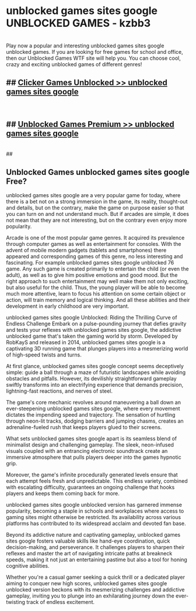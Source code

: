 # unblocked games sites google  UNBLOCKED GAMES - kzbb3 <br>
<br>
Play now a popular and interesting unblocked games sites google unblocked games. If you are looking for free games for school and office, then our Unblocked Games WTF site will help you. You can choose cool, crazy and exciting unblocked games of different genres!


## ##  [Clicker Games Unblocked >> unblocked games sites google](http://freeplayer.one?title=unblocked_games_sites_google&ref=UG)
  <br>

##  ## [Unblocked Games Premium >> unblocked games sites google](http://freeplayer.one?title=unblocked_games_sites_google&ref=UG)
  <br>
  ##



## Unblocked Games unblocked games sites google Free?

unblocked games sites google are a very popular game for today, where there is a bet not on a strong immersion in the game, its reality, thought-out and details, but on the contrary, make the game on purpose easier so that you can turn on and not understand much. But if arcades are simple, it does not mean that they are not interesting, but on the contrary even enjoy more popularity.

Arcade is one of the most popular game genres. It acquired its prevalence through computer games as well as entertainment for consoles. With the advent of mobile modern gadgets (tablets and smartphones) there appeared and corresponding games of this genre, no less interesting and fascinating. For example unblocked games sites google unblocked 76 game. Any such game is created primarily to entertain the child (or even the adult), as well as to give him positive emotions and good mood. But the right approach to such entertainment may well make them not only exciting, but also useful for the child. Thus, the young player will be able to become much more attentive, learn to focus his attention on some certain object or action, will train memory and logical thinking. And all these abilities and their development in early childhood are very important.

unblocked games sites google Unblocked: Riding the Thrilling Curve of Endless Challenge
Embark on a pulse-pounding journey that defies gravity and tests your reflexes with unblocked games sites google, the addictive unblocked game that's taken the gaming world by storm. Developed by RobKayS and released in 2014, unblocked games sites google is a captivating 3D running game that plunges players into a mesmerizing world of high-speed twists and turns.

At first glance, unblocked games sites google concept seems deceptively simple: guide a ball through a maze of futuristic landscapes while avoiding obstacles and pitfalls. However, its devilishly straightforward gameplay swiftly transforms into an electrifying experience that demands precision, lightning-fast reactions, and nerves of steel.

The game's core mechanic revolves around maneuvering a ball down an ever-steepening unblocked games sites google, where every movement dictates the impending speed and trajectory. The sensation of hurtling through neon-lit tracks, dodging barriers and jumping chasms, creates an adrenaline-fueled rush that keeps players glued to their screens.

What sets unblocked games sites google apart is its seamless blend of minimalist design and challenging gameplay. The sleek, neon-infused visuals coupled with an entrancing electronic soundtrack create an immersive atmosphere that pulls players deeper into the games hypnotic grip.

Moreover, the game's infinite procedurally generated levels ensure that each attempt feels fresh and unpredictable. This endless variety, combined with escalating difficulty, guarantees an ongoing challenge that hooks players and keeps them coming back for more.

unblocked games sites google unblocked version has garnered immense popularity, becoming a staple in schools and workplaces where access to gaming sites might otherwise be restricted. Its availability across various platforms has contributed to its widespread acclaim and devoted fan base.

Beyond its addictive nature and captivating gameplay, unblocked games sites google fosters valuable skills like hand-eye coordination, quick decision-making, and perseverance. It challenges players to sharpen their reflexes and master the art of navigating intricate paths at breakneck speeds, making it not just an entertaining pastime but also a tool for honing cognitive abilities.

Whether you're a casual gamer seeking a quick thrill or a dedicated player aiming to conquer new high scores, unblocked games sites google unblocked version beckons with its mesmerizing challenges and addictive gameplay, inviting you to plunge into an exhilarating journey down the ever-twisting track of endless excitement.